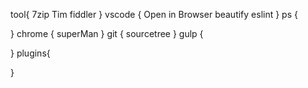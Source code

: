 
tool{
    7zip
    Tim
    fiddler
}
vscode {
    Open in Browser
    beautify
    eslint
}
ps {

} 
chrome {
    superMan
} 
git {
    sourcetree
}
gulp {

}
plugins{
    
}

